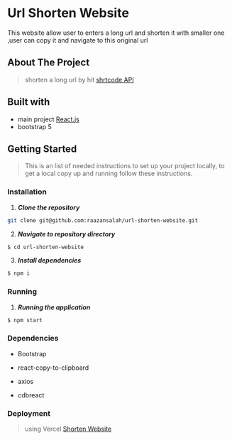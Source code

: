 # Url Shorten Website
This website allow user to enters a long url and shorten it with smaller one ,user can copy it and navigate to this original url 

## About The Project

> shorten a long url by hit [shrtcode API](https://app.shrtco.de/)

## Built with

- main project [React.js](https://reactjs.org/)
- bootstrap 5

## Getting Started

> This is an list of needed instructions to set up your project locally, to get a local copy up and running follow these instructions.

### Installation

1. **_Clone the repository_**

```sh
git clone git@github.com:raazansalah/url-shorten-website.git
```

2. **_Navigate to repository directory_**

```sh
$ cd url-shorten-website
```

3. **_Install dependencies_**

```sh
$ npm i
```

### Running

1. **_Running the application_**

```sh
$ npm start
```

### Dependencies

- Bootstrap

- react-copy-to-clipboard
- axios
- cdbreact

### Deployment

> using Vercel
> [Shorten Website](https://url-shorten-website.vercel.app/)
